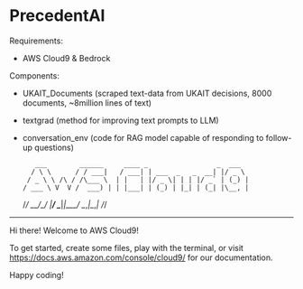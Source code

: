 # PrecedentAI

Requirements:
- AWS Cloud9 & Bedrock

  
Components:
- UKAIT_Documents (scraped text-data from UKAIT decisions, 8000 documents, ~8million lines of text)
- textgrad (method for improving text prompts to LLM)
- conversation_env (code for RAG model capable of responding to follow-up questions)





         
         
         
         
         
         ___        ______     ____ _                 _  ___  
        / \ \      / / ___|   / ___| | ___  _   _  __| |/ _ \ 
       / _ \ \ /\ / /\___ \  | |   | |/ _ \| | | |/ _` | (_) |
      / ___ \ V  V /  ___) | | |___| | (_) | |_| | (_| |\__, |
     /_/   \_\_/\_/  |____/   \____|_|\___/ \__,_|\__,_|  /_/ 
 ----------------------------------------------------------------- 


Hi there! Welcome to AWS Cloud9!

To get started, create some files, play with the terminal,
or visit https://docs.aws.amazon.com/console/cloud9/ for our documentation.

Happy coding!
